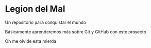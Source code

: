 # Legion del Mal
Un repositorio para conquistar el mundo

Básicamente aprenderemos más sobre Git y GitHub con este proyecto



Oh me olvide esta mierda